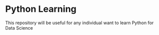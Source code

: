 # Python Learning
This repository will be useful for any individual want to learn Python for Data Science
